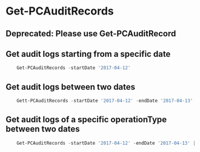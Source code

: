 # Get-PCAuditRecords #

## Deprecated: Please  use Get-PCAuditRecord ##

## Get audit logs starting from a specific date ##

```powershell
    Get-PCAuditRecords -startDate '2017-04-12'
```

## Get audit logs between two dates ##

```powershell
    Gett-PCAuditRecords -startDate '2017-04-12' -endDate '2017-04-13'
```

## Get audit logs of a specific operationType between two dates ##

```powershell
    Get-PCAuditRecords -startDate '2017-04-12' -endDate '2017-04-13' | ? operationType -EQ 'delete_customer_user'
```
